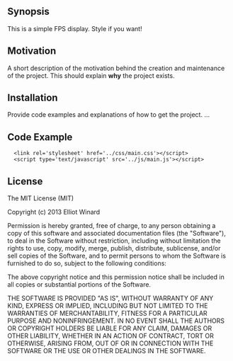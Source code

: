 ## Synopsis

This is a simple FPS display.
Style if you want!

## Motivation

A short description of the motivation behind the creation and maintenance of the project. This should explain **why** the project exists.

## Installation

Provide code examples and explanations of how to get the project.
...

## Code Example

      <link rel='stylesheet' href='../css/main.css'></script>
      <script type='text/javascript' src='../js/main.js'></script>


## License

The MIT License (MIT)

Copyright (c) 2013 Elliot Winard <enw AT caveteen.comcom>

Permission is hereby granted, free of charge, to any person obtaining a copy
of this software and associated documentation files (the "Software"), to deal
in the Software without restriction, including without limitation the rights
to use, copy, modify, merge, publish, distribute, sublicense, and/or sell
copies of the Software, and to permit persons to whom the Software is
furnished to do so, subject to the following conditions:

The above copyright notice and this permission notice shall be included in
all copies or substantial portions of the Software.

THE SOFTWARE IS PROVIDED "AS IS", WITHOUT WARRANTY OF ANY KIND, EXPRESS OR
IMPLIED, INCLUDING BUT NOT LIMITED TO THE WARRANTIES OF MERCHANTABILITY,
FITNESS FOR A PARTICULAR PURPOSE AND NONINFRINGEMENT. IN NO EVENT SHALL THE
AUTHORS OR COPYRIGHT HOLDERS BE LIABLE FOR ANY CLAIM, DAMAGES OR OTHER
LIABILITY, WHETHER IN AN ACTION OF CONTRACT, TORT OR OTHERWISE, ARISING FROM,
OUT OF OR IN CONNECTION WITH THE SOFTWARE OR THE USE OR OTHER DEALINGS IN
THE SOFTWARE.

